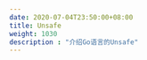 ```yaml
---
date: 2020-07-04T23:50:00+08:00
title: Unsafe
weight: 1030
description : "介绍Go语言的Unsafe"
---
```




